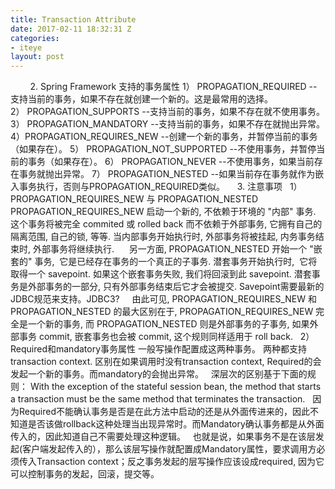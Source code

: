 ```yaml
---
title: Transaction Attribute
date: 2017-02-11 18:32:31 Z
categories:
- iteye
layout: post
---
```


        2. Spring Framework 支持的事务属性 1） PROPAGATION_REQUIRED --支持当前的事务，如果不存在就创建一个新的。这是最常用的选择。 2） PROPAGATION_SUPPORTS --支持当前的事务，如果不存在就不使用事务。 3） PROPAGATION_MANDATORY --支持当前的事务，如果不存在就抛出异常。 4）PROPAGATION_REQUIRES_NEW --创建一个新的事务，并暂停当前的事务（如果存在）。 5） PROPAGATION_NOT_SUPPORTED --不使用事务，并暂停当前的事务（如果存在）。 6） PROPAGATION_NEVER --不使用事务，如果当前存在事务就抛出异常。 7） PROPAGATION_NESTED --如果当前存在事务就作为嵌入事务执行，否则与PROPAGATION_REQUIRED类似。     3. 注意事项   1）PROPAGATION_REQUIRES_NEW 与 PROPAGATION_NESTED      PROPAGATION_REQUIRES_NEW 启动一个新的, 不依赖于环境的 "内部" 事务. 这个事务将被完全 commited 或 rolled back 而不依赖于外部事务, 它拥有自己的隔离范围, 自己的锁, 等等. 当内部事务开始执行时, 外部事务将被挂起, 内务事务结束时, 外部事务将继续执行.      另一方面, PROPAGATION_NESTED 开始一个 "嵌套的" 事务,  它是已经存在事务的一个真正的子事务. 潜套事务开始执行时,  它将取得一个 savepoint. 如果这个嵌套事务失败, 我们将回滚到此 savepoint. 潜套事务是外部事务的一部分, 只有外部事务结束后它才会被提交. Savepoint需要最新的JDBC规范来支持。JDBC3?     由此可见, PROPAGATION_REQUIRES_NEW 和 PROPAGATION_NESTED 的最大区别在于, PROPAGATION_REQUIRES_NEW 完全是一个新的事务, 而 PROPAGATION_NESTED 则是外部事务的子事务, 如果外部事务 commit, 嵌套事务也会被 commit, 这个规则同样适用于 roll back.   2）Required和mandatory事务属性 一般写操作配置成这两种事务。 两种都支持transaction context. 区别在如果调用时没有transaction context, Required的会发起一个新的事务。而mandatory的会抛出异常。   深层次的区别基于下面的规则： With the exception of the stateful session bean, the method that starts a transaction must be the same method that terminates the transaction.   因为Required不能确认事务是否是在此方法中启动的还是从外面传进来的，因此不知道是否该做rollback这种处理当出现异常时。而Mandatory确认事务都是从外面传入的，因此知道自己不需要处理这种逻辑。   也就是说，如果事务不是在该层发起(客户端发起传入的），那么该层写操作就配置成Mandatory属性，要求调用方必须传入Transaction context；反之事务发起的层写操作应该设成required, 因为它可以控制事务的发起，回滚，提交等。